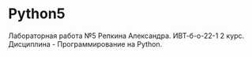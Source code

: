# Python5
Лабораторная работа №5 Репкина Александра. ИВТ-б-о-22-1 2 курс. Дисциплина - Программирование на Python.
